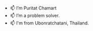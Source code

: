 - 📫 I’m Puritat Chamart
- 📫 I’m a problem solver.
- 📫 I'm from Ubonratchatani, Thailand.

<!---
introbond/introbond is a ✨ special ✨ repository because its `README.md` (this file) appears on your GitHub profile.
You can click the Preview link to take a look at your changes.
--->
